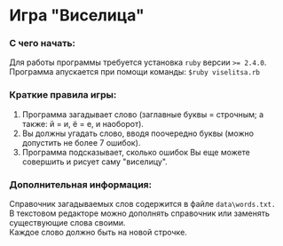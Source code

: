 # Игра "Виселица"
### С чего начать:
 Для работы программы требуется установка `ruby` версии `>= 2.4.0`.  
 Программа апускается при помощи команды: `$ruby viselitsa.rb`
 
### Краткие правила игры:
 1) Программа загадывает слово (заглавные буквы = строчным; а также: й = и, ё = е, и наоборот).
 2) Вы должны угадать слово, вводя поочередно буквы (можно допустить не более 7 ошибок).
 3) Программа подсказывает, сколько ошибок Вы еще можете совершить и рисует саму "виселицу".
 
### Дополнительная информация:
 Справочник загадываемых слов содержится в файле `data\words.txt.`  
 В текстовом редакторе можно дополнять справочник или заменять существующие слова своими.  
 Каждое слово должно быть на новой строчке.
